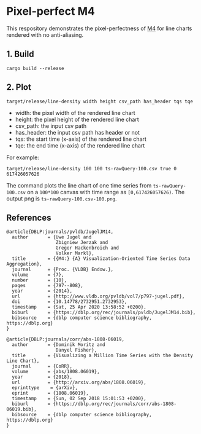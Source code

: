 # Pixel-perfect M4

This respository demonstrates the pixel-perfectness of [M4](http://www.vldb.org/pvldb/vol7/p797-jugel.pdf) for line charts rendered with no anti-aliasing.

## 1. Build

```
cargo build --release
```

## 2. Plot

```
target/release/line-density width height csv_path has_header tqs tqe
```

-   width: the pixel width of the rendered line chart
-   height: the pixel height of the rendered line chart
-   csv_path: the input csv path 
-   has_header: the input csv path has header or not
-   tqs: the start time (x-axis) of the rendered line chart
-   tqe: the end time (x-axis) of the rendered line chart

For example:

```
target/release/line-density 100 100 ts-rawQuery-100.csv true 0 617426057626
```

The command plots the line chart of one time series from `ts-rawQuery-100.csv` on a `100*100` canvas with time range as `[0,617426057626)`. The output png is `ts-rawQuery-100.csv-100.png`.

## References

```
@article{DBLP:journals/pvldb/JugelJM14,
  author       = {Uwe Jugel and
                  Zbigniew Jerzak and
                  Gregor Hackenbroich and
                  Volker Markl},
  title        = {{M4:} {A} Visualization-Oriented Time Series Data Aggregation},
  journal      = {Proc. {VLDB} Endow.},
  volume       = {7},
  number       = {10},
  pages        = {797--808},
  year         = {2014},
  url          = {http://www.vldb.org/pvldb/vol7/p797-jugel.pdf},
  doi          = {10.14778/2732951.2732953},
  timestamp    = {Sat, 25 Apr 2020 13:58:52 +0200},
  biburl       = {https://dblp.org/rec/journals/pvldb/JugelJM14.bib},
  bibsource    = {dblp computer science bibliography, https://dblp.org}
}

@article{DBLP:journals/corr/abs-1808-06019,
  author       = {Dominik Moritz and
                  Danyel Fisher},
  title        = {Visualizing a Million Time Series with the Density Line Chart},
  journal      = {CoRR},
  volume       = {abs/1808.06019},
  year         = {2018},
  url          = {http://arxiv.org/abs/1808.06019},
  eprinttype    = {arXiv},
  eprint       = {1808.06019},
  timestamp    = {Sun, 02 Sep 2018 15:01:53 +0200},
  biburl       = {https://dblp.org/rec/journals/corr/abs-1808-06019.bib},
  bibsource    = {dblp computer science bibliography, https://dblp.org}
}
```

